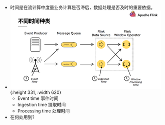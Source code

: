 - 时间是在流计算中度量业务计算是否滞后，数据处理是否及时的重要依据。
- ![image.png](../assets/image_1649993113298_0.png){:height 331, :width 620}
	- Event time 事件时间
	- Ingestion time 摄取时间
	- Processing time 处理时间
- 在何处用到?